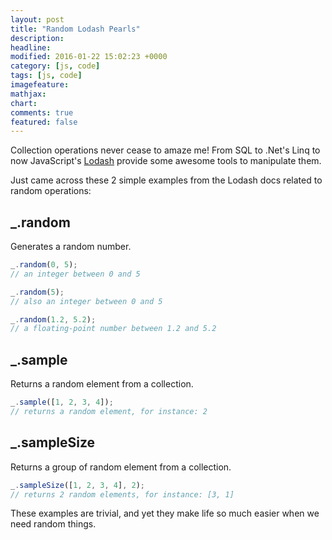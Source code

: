 ```yaml
---
layout: post
title: "Random Lodash Pearls"
description:
headline:
modified: 2016-01-22 15:02:23 +0000
category: [js, code]
tags: [js, code]
imagefeature:
mathjax:
chart:
comments: true
featured: false
---
```


Collection operations never cease to amaze me! From SQL to .Net's Linq to now JavaScript's [Lodash](https://lodash.com/) provide some awesome tools to manipulate them.

Just came across these 2 simple examples from the Lodash docs related to random operations:

## _.random

Generates a random number.

```js
_.random(0, 5);
// an integer between 0 and 5

_.random(5);
// also an integer between 0 and 5

_.random(1.2, 5.2);
// a floating-point number between 1.2 and 5.2
```

## _.sample

Returns a random element from a collection.

```js
_.sample([1, 2, 3, 4]);
// returns a random element, for instance: 2
```

## _.sampleSize

Returns a group of random element from a collection.

```js
_.sampleSize([1, 2, 3, 4], 2);
// returns 2 random elements, for instance: [3, 1]
```

These examples are trivial, and yet they make life so much easier when we need random things.
